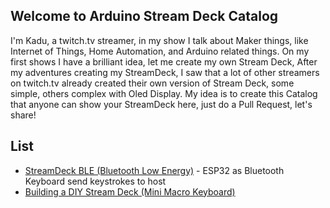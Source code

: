 ## Welcome to Arduino Stream Deck Catalog

I'm Kadu, a twitch.tv streamer, in my show I talk about Maker things, like Internet of Things, Home Automation, and Arduino related things. On my first shows I have a brilliant idea, let me create my own Stream Deck, After my adventures creating my StreamDeck, I saw that a lot of other streamers on twitch.tv already created their own version of Stream Deck, some simple, others complex with Oled Display. My idea is to create this Catalog that anyone can show your StreamDeck here, just do a Pull Request, let's share!

## List

 - [StreamDeck BLE (Bluetooth Low Energy)](https://github.com/kadu/arduino_stream_deck) -  ESP32 as Bluetooth Keyboard send keystrokes to host
 - [Building a DIY Stream Deck (Mini Macro Keyboard)](https://www.partsnotincluded.com/diy-stream-deck-mini-macro-keyboard/)
 
